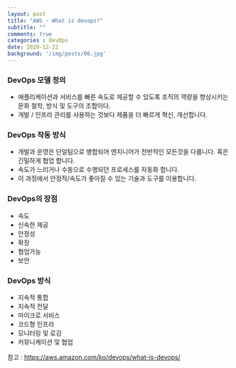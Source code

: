 ```yaml
---
layout: post
title: "AWS - What is devops?"
subtitle: ""
comments: true
categories : DevOps
date: 2020-12-22
background: '/img/posts/06.jpg'
---
```


### DevOps 모델 정의
 * 애플리케이션과 서비스를 빠른 속도로 제공할 수 있도록 조직의 역량을 향상시키는 문화 철학, 방식 및 도구의 조합이다.
 * 개발 / 인프라 관리를 사용하는 것보다 제품을 더 빠르게 혁신, 개선합니다.
 
### DevOps 작동 방식
 * 개발과 운영은 단일팀으로 병합되어 엔지니어가 전반적인 모든것을 다룹니다. 혹은 긴밀하게 협업 합니다.
 * 속도가 느리거나 수동으로 수행되던 프로세스를 자동화 합니다.
 * 이 과정에서 안정적/속도가 좋아질 수 있는 기술과 도구를 이용합니다.
 
### DevOps의 장점
 * 속도
 * 신속한 제공
 * 안정성
 * 확장
 * 협업가능
 * 보안

### DevOps 방식
 * 지속적 통합
 * 지속적 전달
 * 마이크로 서비스
 * 코드형 인프라
 * 모니터링 및 로깅
 * 커뮤니케이션 및 협업
 
참고 : https://aws.amazon.com/ko/devops/what-is-devops/
